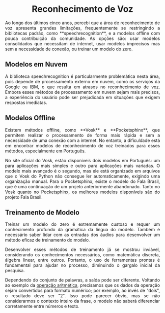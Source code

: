 <h1 align="center">Reconhecimento de Voz</h1>

<p align="justify">Ao longo dos últimos cinco anos, percebi que a área de reconhecimento de voz apresenta grandes limitações, frequentemente se restringindo a bibliotecas padrão, como **speechrecognition**, e a modelos offline com pouca contribuição da comunidade. As opções são: usar modelos consolidados que necessitam de internet, usar modelos imprecisos mas sem a necessidade de conexão, ou treinar um modelo do zero.</p>

## Modelos em Nuvem

<p align="justify">A biblioteca speechrecognition é particularmente problemática nesta área, pois depende de processamento externo em nuvem, como os serviços da Google ou IBM, o que resulta em atrasos no reconhecimento de voz. Embora esses métodos de processamento em nuvem sejam mais precisos, a experiência do usuário pode ser prejudicada em situações que exigem respostas imediatas.</p>

## Modelos Offline

<p align="justify">Existem métodos offline, como **Vosk** e **Pocketsphinx**, que permitem realizar o processamento de forma mais rápida e sem a necessidade de uma conexão com a internet. No entanto, a dificuldade está em encontrar modelos de reconhecimento de voz treinados para esses métodos, especialmente em Português.</p>

<p align="justify">No site oficial do Vosk, estão disponíveis dois modelos em Português: um para aplicações mais simples e outro para aplicações mais variadas. O modelo mais avançado é o segundo, mas ele está organizado em arquivos que o Vosk do Python não consegue ler automaticamente, exigindo uma organização manual. Para o Pocketsphinx, existe o modelo do Fala Brasil, que é uma continuação de um projeto anteriormente abandonado. Tanto no Vosk quanto no Pocketsphinx, os melhores modelos disponíveis são do projeto Fala Brasil.</p>

## Treinamento de Modelo

<p align="justify">Treinar um modelo do zero é extremamente custoso e requer um conhecimento profundo da gramática da língua do modelo. Também é necessário saber lidar com as entradas dos áudios para desenvolver um método eficaz de treinamento do modelo.</p>

<p align="justify">Desenvolver esses métodos de treinamento já se mostrou inviável, considerando os conhecimentos necessários, como matemática discreta, álgebra linear, entre outros. Portanto, o uso de ferramentas prontas é fundamental para ajudar no processo, diminuindo o gargalo inicial da pesquisa.</p>

<p align="justify">Dependendo do conjunto de palavras, a saída pode ser diferente. Voltando ao exemplo da <a href="/anotacoes/processamento-de-entradas.MD">operação aritmética</a>, precisamos que os dados da operação sejam convertidos para formato numérico; por exemplo, ao invés de "dois", o resultado deve ser "2". Isso pode parecer óbvio, mas se não considerarmos o contexto inteiro da frase, o modelo não saberá diferenciar corretamente entre números e texto.</p>